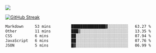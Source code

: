 ![](http://github-profile-summary-cards.vercel.app/api/cards/profile-details?username=sivori&theme=nightowl)

<a href="https://git.io/streak-stats"><img src="https://streak-stats.demolab.com?user=sivori&theme=nightowl&card_width=700&card_height=200" alt="GitHub Streak" /></a>

<!--START_SECTION:waka-->

```txt
Markdown     53 mins         ███████████████▓░░░░░░░░░   63.27 %
Other        11 mins         ███▒░░░░░░░░░░░░░░░░░░░░░   13.35 %
CSS          6 mins          ██░░░░░░░░░░░░░░░░░░░░░░░   07.94 %
JavaScript   6 mins          ██░░░░░░░░░░░░░░░░░░░░░░░   07.76 %
JSON         5 mins          █▓░░░░░░░░░░░░░░░░░░░░░░░   06.99 %
```

<!--END_SECTION:waka-->
